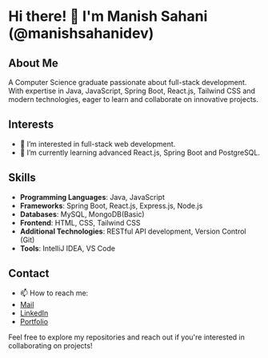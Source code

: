 # Hi there! 👋 I'm Manish Sahani (@manishsahanidev)

## About Me
A Computer Science graduate passionate about full-stack development. With expertise in Java, JavaScript, Spring Boot, React.js, Tailwind CSS and modern technologies, eager to learn and collaborate on innovative projects.


## Interests
- 👀 I’m interested in full-stack web development.
- 🌱 I’m currently learning advanced React.js, Spring Boot and PostgreSQL.

## Skills
- **Programming Languages**: Java, JavaScript
- **Frameworks**: Spring Boot, React.js, Express.js, Node.js
- **Databases**: MySQL, MongoDB(Basic)
- **Frontend**: HTML, CSS, Tailwind CSS
- **Additional Technologies**: RESTful API development, Version Control (Git)
- **Tools**: IntelliJ IDEA, VS Code

## Contact
- 📫 How to reach me:
- [Mail](mailto:work.manishsahani@gmail.com)
- [LinkedIn](https://www.linkedin.com/in/manishsahanidev)
- [Portfolio](https://manishsahanidev.netlify.app/)

Feel free to explore my repositories and reach out if you're interested in collaborating on projects!
